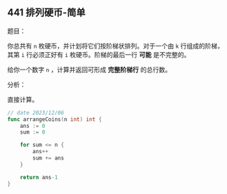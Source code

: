 ## 441 排列硬币-简单

题目：

你总共有 `n` 枚硬币，并计划将它们按阶梯状排列。对于一个由 `k` 行组成的阶梯，其第 `i` 行必须正好有 `i` 枚硬币。阶梯的最后一行 **可能** 是不完整的。

给你一个数字 `n` ，计算并返回可形成 **完整阶梯行** 的总行数。



分析：

直接计算。

```go
// date 2023/12/06
func arrangeCoins(n int) int {
    ans := 0
    sum := 0

    for sum <= n {
        ans++
        sum += ans
    }

    return ans-1
}
```

